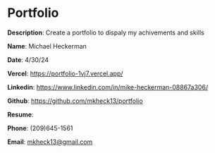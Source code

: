 # Portfolio

**Description**: Create a portfolio to dispaly my achivements and skills

<!-- ![Design preview for the Tip calculator app coding challenge](./src/app/design/desktop-design-empty.jpg) -->

**Name**: Michael Heckerman

**Date**: 4/30/24

**Vercel**: https://portfolio-1vj7.vercel.app/

**Linkedin**: https://www.linkedin.com/in/mike-heckerman-08867a306/

**Github**: https://github.com/mkheck13/portfolio

**Resume**: 

**Phone**: (209)645-1561

**Email**: mkheck13@gmail.com

